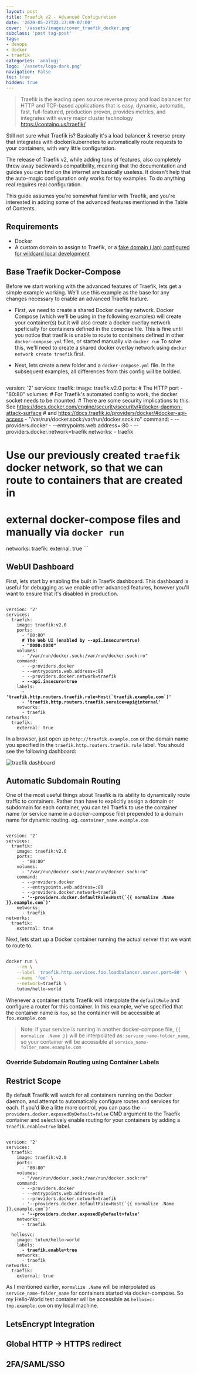 ```yaml
---
layout: post
title: Traefik v2 - Advanced Configuration
date: '2020-05-27T22:37:09-07:00'
cover: '/assets/images/cover_traefik_docker.png'
subclass: 'post tag-post'
tags:
- devops
- docker
- traefik
categories: 'analogj'
logo: '/assets/logo-dark.png'
navigation: False
toc: true
hidden: true
---
```


> Traefik is the leading open source reverse proxy and load balancer for HTTP and TCP-based applications that is easy,
> dynamic, automatic, fast, full-featured, production proven, provides metrics, and integrates with every major cluster technology
>       https://containo.us/traefik/

Still not sure what Traefik is? Basically it's a load balancer & reverse proxy that integrates with docker/kubernetes to automatically
route requests to your containers, with very little configuration.

The release of Traefik v2, while adding tons of features, also completely threw away backwards compatibility, meaning that
 the documentation and guides you can find on the internet are basically useless.
It doesn't help that the auto-magic configuration only works for toy examples. To do anything real requires real configuration.

This guide assumes you're somewhat familiar with Traefik, and you're interested in adding some of the advanced features mentioned in the Table of Contents.

## Requirements

- Docker
- A custom domain to assign to Traefik, or a [fake domain (.lan) configured for wildcard local development](https://blog.thesparktree.com/local-development-with-wildcard-dns)


## Base Traefik Docker-Compose

Before we start working with the advanced features of Traefik, lets get a simple example working.
We'll use this example as the base for any changes necessary to enable an advanced Traefik feature.

- First, we need to create a shared Docker overlay network. Docker Compose (which we'll be using in the following examples) will create your container(s)
but it will also create a docker overlay network speficially for containers defined in the compose file. This is fine until
you notice that traefik is unable to route to containers defined in other `docker-compose.yml` files, or started manually via `docker run`
To solve this, we'll need to create a shared docker overlay network using `docker network create traefik` first.

- Next, lets create a new folder and a `docker-compose.yml` file. In the subsequent examples, all differences from this config will be bolded.
    ```yaml
version: '2'
services:
  traefik:
    image: traefik:v2.0
    ports:
      # The HTTP port
      - "80:80"
    volumes:
      # For Traefik's automated config to work, the docker socket needs to be mounted.
      # There are some security implications to this. See https://docs.docker.com/engine/security/security/#docker-daemon-attack-surface
      # and https://docs.traefik.io/providers/docker/#docker-api-access
      - "/var/run/docker.sock:/var/run/docker.sock:ro"
    command:
      - --providers.docker
      - --entrypoints.web.address=:80
      - --providers.docker.network=traefik
    networks:
      - traefik

# Use our previously created `traefik` docker network, so that we can route to containers that are created in
# external docker-compose files and manually via `docker run`
networks:
  traefik:
    external: true
    ```

## WebUI Dashboard

First, lets start by enabling the built in Traefik dashboard. This dashboard is useful for debugging as we enable other
advanced features, however you'll want to ensure that it's disabled in production.

<pre><code class="yaml">
version: '2'
services:
  traefik:
    image: traefik:v2.0
    ports:
      - "80:80"
      <b># The Web UI (enabled by --api.insecure=true)</b>
      <b>- "8080:8080"</b>
    volumes:
      - "/var/run/docker.sock:/var/run/docker.sock:ro"
    command:
      - --providers.docker
      - --entrypoints.web.address=:80
      - --providers.docker.network=traefik
      <b>- --api.insecure=true</b>
    labels:
      <b>- 'traefik.http.routers.traefik.rule=Host(`traefik.example.com`)'</b>
      <b>- 'traefik.http.routers.traefik.service=api@internal'</b>
    networks:
      - traefik
networks:
  traefik:
    external: true
</code></pre>

In a browser, just open up `http://traefik.example.com` or the domain name you specified in the `traefik.http.routers.traefik.rule` label.
You should see the following dashboard:

<img src="{{ site.url }}/assets/images/traefik/traefik-dashboard.png" alt="traefik dashboard" style="max-height: 500px;"/>


## Automatic Subdomain Routing

One of the most useful things about Traefik is its ability to dynamically route traffic to containers.
Rather than have to explicitly assign a domain or subdomain for each container, you can tell Traefik to use the container name
(or service name in a docker-compose file) prepended to a domain name for dynamic routing. eg. `container_name.example.com`

<pre><code class="yaml">
version: '2'
services:
  traefik:
    image: traefik:v2.0
    ports:
      - "80:80"
    volumes:
      - "/var/run/docker.sock:/var/run/docker.sock:ro"
    command:
      - --providers.docker
      - --entrypoints.web.address=:80
      - --providers.docker.network=traefik
      <b>- '--providers.docker.defaultRule=Host(`{{ normalize .Name }}.example.com`)'</b>
    networks:
      - traefik
networks:
  traefik:
    external: true
</code></pre>

Next, lets start up a Docker container running the actual server that we want to route to.

```bash

docker run \
    --rm \
    --label 'traefik.http.services.foo.loadbalancer.server.port=80' \
    --name 'foo' \
    --network=traefik \
    tutum/hello-world

```

Whenever a container starts Traefik will interpolate the `defaultRule` and configure a router for this container.
In this example, we've specified that the container name is `foo`, so the container will be accessible at
`foo.example.com`

> Note: if your service is running in another docker-compose file, `{{ normalize .Name }}` will be interpolated as: `service_name-folder_name`,
> so your container will be accessible at `service_name-folder_name.example.com`

### Override Subdomain Routing using Container Labels



## Restrict Scope
By default Traefik will watch for all containers running on the Docker daemon, and attempt to automatically configure routes and services for each.
If you'd like a litte more control, you can pass the `--providers.docker.exposedByDefault=false` CMD argument to the Traefik container and selectively
enable routing for your containers by adding a `traefik.enable=true` label.


<pre><code class="yaml">
version: '2'
services:
  traefik:
    image: traefik:v2.0
    ports:
      - "80:80"
    volumes:
      - "/var/run/docker.sock:/var/run/docker.sock:ro"
    command:
      - --providers.docker
      - --entrypoints.web.address=:80
      - --providers.docker.network=traefik
      - '--providers.docker.defaultRule=Host(`{{ normalize .Name }}.example.com`)'
      <b>- '--providers.docker.exposedByDefault=false'</b>
    networks:
      - traefik

  hellosvc:
    image: tutum/hello-world
    labels:
      <b>- traefik.enable=true</b>
    networks:
      - traefik
networks:
  traefik:
    external: true
</code></pre>

As I mentioned earlier, `normalize .Name` will be interpolated as `service_name-folder_name` for containers started via docker-compose.
So my Hello-World test container will be accessible as `hellosvc-tmp.example.com` on my local machine.

## LetsEncrypt Integration


## Global HTTP -> HTTPS redirect
## 2FA/SAML/SSO



